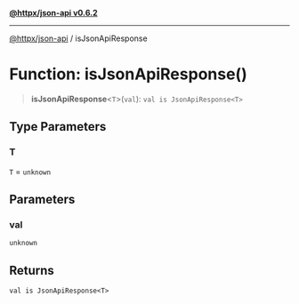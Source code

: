 [**@httpx/json-api v0.6.2**](../README.md)

***

[@httpx/json-api](../README.md) / isJsonApiResponse

# Function: isJsonApiResponse()

> **isJsonApiResponse**\<`T`\>(`val`): `val is JsonApiResponse<T>`

## Type Parameters

### T

`T` = `unknown`

## Parameters

### val

`unknown`

## Returns

`val is JsonApiResponse<T>`
